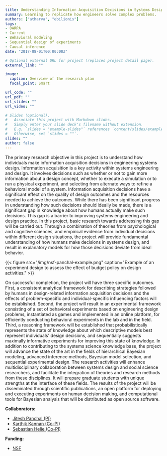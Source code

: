 ```yaml
---
title: Understanding Information Acquisition Decisions in Systems Design through Behavioral Experiments and Bayesian Analysis
summary: Learning to replicate how engineers solve complex problems.
authors: ["atharva", "ebilionis"]
tags:
- DARPA
- Current
- Behavioral modeling
- Sequential design of experiments
- Causal inference
date: "2017-08-01T00:00:00Z"

# Optional external URL for project (replaces project detail page).
external_link: ""

image:
  caption: Overview of the research plan
  focal_point: Smart

url_code: ""
url_pdf: ""
url_slides: ""
url_video: ""

# Slides (optional).
#   Associate this project with Markdown slides.
#   Simply enter your slide deck's filename without extension.
#   E.g. `slides = "example-slides"` references `content/slides/example-slides.md`.
#   Otherwise, set `slides = ""`.
slides: ""
author: false
---
```

The primary research objective in this project is to understand how individuals make information acquisition decisions in engineering systems design. Information acquisition is a key activity within systems engineering and design. It involves decisions such as whether or not to gain more information about a design concept, whether to execute a simulation or to run a physical experiment, and selecting from alternate ways to refine a behavioral model of a system. Information acquisition decisions have a significant effect on the quality of design outcomes and the resources needed to achieve the outcomes. While there has been significant progress in understanding how such decisions should ideally be made, there is a significant gap in knowledge about how humans actually make such decisions. This gap is a barrier to improving systems engineering and design practice. In this project, basic research towards addressing this gap will be carried out. Through a combination of theories from psychological and cognitive sciences, and empirical evidence from individual decisions within different design situations, the project will provide fundamental understanding of how humans make decisions in systems design, and result in explanatory models for how those decisions deviate from ideal behavior.

{{< figure src="/img/nsf-panchal-example.png" caption="Example of an experiment design to assess the effect of budget policy on design activities." >}}

On successful completion, the project will have three specific outcomes. First, a consistent analytical framework for describing strategies followed by humans in design-related information acquisition decisions and the effects of problem-specific and individual-specific influencing factors will be established. Second, the project will result in an experimental framework consisting of a set of behavioral experiments based on engineering design problems, instantiated as games and implemented in an online platform, for efficiently conducting behavioral experiments in the lab and in the field. Third, a reasoning framework will be established that probabilistically represents the state of knowledge about which descriptive models best represent individuals' design decisions, and sequentially suggests maximally informative experiments for improving this state of knowledge. In addition to contributing to the systems science knowledge base, the project will advance the state of the art in the fields of hierarchical Bayesian modeling, advanced inference methods, Bayesian model selection, and sequential experimental design. The research activities will enhance multidisciplinary collaboration between systems design and social science researchers, and facilitate the integration of theories and research methods from these disciplines. It will prepare graduate students with unique strengths at the interface of these fields. The results of the project will be disseminated through scientific publications, an open platform for deploying and executing experiments on human decision making, and computational tools for Bayesian analysis that will be distributed as open source software.

**Collaborators:**

+ [Jitesh Panchal (PI)](https://engineering.purdue.edu/DELP/)
+ [Karthik Kannan (Co-PI)](https://www.krannert.purdue.edu/faculty/kkarthik/)
+ [Sebastian Helie (Co-PI)](https://www.purdue.edu/hhs/psy/directory/faculty/Helie_Sebastien.html)

**Funding:**

+ [NSF](https://www.nsf.gov/awardsearch/showAward?AWD_ID=1662230&HistoricalAwards=false)
